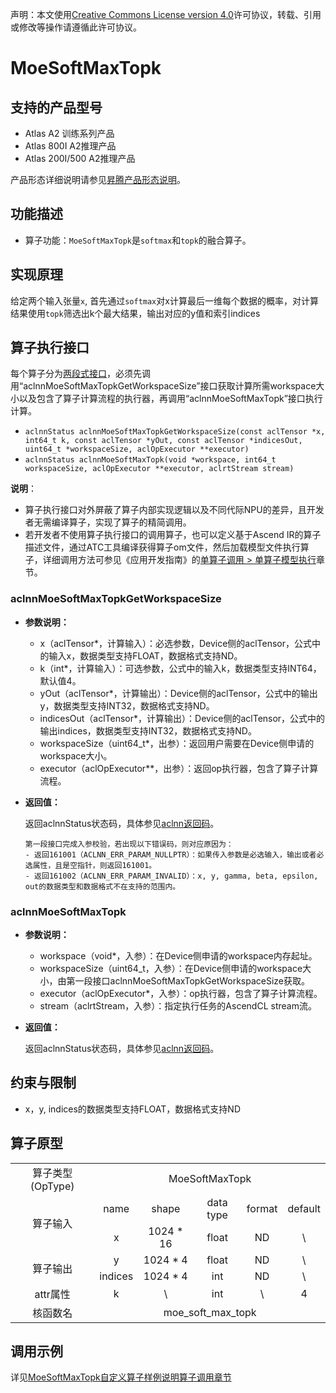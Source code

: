 声明：本文使用[Creative Commons License version 4.0](https://creativecommons.org/licenses/by/4.0/legalcode)许可协议，转载、引用或修改等操作请遵循此许可协议。

# MoeSoftMaxTopk

## 支持的产品型号

- Atlas A2 训练系列产品
- Atlas 800I A2推理产品
- Atlas 200I/500 A2推理产品

产品形态详细说明请参见[昇腾产品形态说明](https://www.hiascend.com/document/redirect/CannCommunityProductForm)。

## 功能描述

- 算子功能：`MoeSoftMaxTopk`是`softmax`和`topk`的融合算子。

## 实现原理

给定两个输入张量`x`, 首先通过`softmax`对x计算最后一维每个数据的概率，对计算结果使用`topk`筛选出k个最大结果，输出对应的y值和索引indices

## 算子执行接口

每个算子分为[两段式接口](common/两段式接口.md)，必须先调用“aclnnMoeSoftMaxTopkGetWorkspaceSize”接口获取计算所需workspace大小以及包含了算子计算流程的执行器，再调用“aclnnMoeSoftMaxTopk”接口执行计算。

* `aclnnStatus aclnnMoeSoftMaxTopkGetWorkspaceSize(const aclTensor *x, int64_t k, const aclTensor *yOut, const aclTensor *indicesOut, uint64_t *workspaceSize, aclOpExecutor **executor)`
* `aclnnStatus aclnnMoeSoftMaxTopk(void *workspace, int64_t workspaceSize, aclOpExecutor **executor, aclrtStream stream)`

**说明**：

- 算子执行接口对外屏蔽了算子内部实现逻辑以及不同代际NPU的差异，且开发者无需编译算子，实现了算子的精简调用。
- 若开发者不使用算子执行接口的调用算子，也可以定义基于Ascend IR的算子描述文件，通过ATC工具编译获得算子om文件，然后加载模型文件执行算子，详细调用方法可参见《应用开发指南》的[单算子调用 > 单算子模型执行](https://hiascend.com/document/redirect/CannCommunityCppOpcall)章节。

### aclnnMoeSoftMaxTopkGetWorkspaceSize

- **参数说明：**
  
  - x（aclTensor\*，计算输入）：必选参数，Device侧的aclTensor，公式中的输入x，数据类型支持FLOAT，数据格式支持ND。
  - k（int\*，计算输入）：可选参数，公式中的输入k，数据类型支持INT64，默认值4。
  - yOut（aclTensor\*，计算输出）：Device侧的aclTensor，公式中的输出y，数据类型支持INT32，数据格式支持ND。
  - indicesOut（aclTensor\*，计算输出）：Device侧的aclTensor，公式中的输出indices，数据类型支持INT32，数据格式支持ND。
  - workspaceSize（uint64\_t\*，出参）：返回用户需要在Device侧申请的workspace大小。
  - executor（aclOpExecutor\*\*，出参）：返回op执行器，包含了算子计算流程。
- **返回值：**
  
  返回aclnnStatus状态码，具体参见[aclnn返回码](https://www.hiascend.com/document/detail/zh/CANNCommunityEdition/800alpha003/apiref/aolapi/context/common/aclnn%E8%BF%94%E5%9B%9E%E7%A0%81_fuse.md)。
  
  ```
  第一段接口完成入参校验，若出现以下错误码，则对应原因为：
  - 返回161001（ACLNN_ERR_PARAM_NULLPTR）：如果传入参数是必选输入，输出或者必选属性，且是空指针，则返回161001。
  - 返回161002（ACLNN_ERR_PARAM_INVALID）：x, y, gamma, beta, epsilon, out的数据类型和数据格式不在支持的范围内。
  ```

### aclnnMoeSoftMaxTopk

- **参数说明：**
  
  - workspace（void\*，入参）：在Device侧申请的workspace内存起址。
  - workspaceSize（uint64\_t，入参）：在Device侧申请的workspace大小，由第一段接口aclnnMoeSoftMaxTopkGetWorkspaceSize获取。
  - executor（aclOpExecutor\*，入参）：op执行器，包含了算子计算流程。
  - stream（aclrtStream，入参）：指定执行任务的AscendCL stream流。

- **返回值：**

  返回aclnnStatus状态码，具体参见[aclnn返回码](https://www.hiascend.com/document/detail/zh/CANNCommunityEdition/800alpha003/apiref/aolapi/context/common/aclnn%E8%BF%94%E5%9B%9E%E7%A0%81_fuse.md)。

## 约束与限制

- x，y, indices的数据类型支持FLOAT，数据格式支持ND

## 算子原型

<table>
<tr><td rowspan="1" align="center">算子类型(OpType)</td><td colspan="5" align="center">MoeSoftMaxTopk</td></tr>
</tr>
<tr><td rowspan="2" align="center">算子输入</td><td align="center">name</td><td align="center">shape</td><td align="center">data type</td><td align="center">format</td><td align="center">default</td></tr>
<tr><td align="center">x</td><td align="center">1024 * 16</td><td align="center">float</td><td align="center">ND</td><td align="center">\</td></tr>

</tr>
</tr>
<tr><td rowspan="3" align="center">算子输出</td>

<tr><td align="center">y</td><td align="center">1024 * 4</td><td align="center">float</td><td align="center">ND</td><td align="center">\</td></tr>
<tr><td align="center">indices</td><td align="center">1024 * 4</td><td align="center">int</td><td align="center">ND</td><td align="center">\</td></tr>
</tr>
<tr><td rowspan="1" align="center">attr属性</td><td align="center">k</td><td align="center">\</td><td align="center">int</td><td align="center">\</td><td align="center">4</td></tr>
</tr>
<tr><td rowspan="1" align="center">核函数名</td><td colspan="5" align="center">moe_soft_max_topk</td></tr>
</table>

## 调用示例

详见[MoeSoftMaxTopk自定义算子样例说明算子调用章节](../README.md#算子调用)
